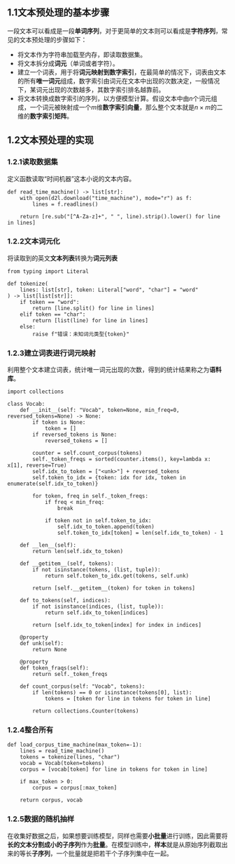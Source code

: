 ## 1.1文本预处理的基本步骤
  一段文本可以看成是一段**单词序列**，对于更简单的文本则可以看成是**字符序列**，常见的文本预处理的步骤如下：
- 将文本作为字符串加载至内存，即读取数据集。
- 将文本拆分成**词元**（单词或者字符）。
- 建立一个词表，用于将**词元映射到数字索引**，在最简单的情况下，词表由文本的所有**唯一词元**组成，数字索引由词元在文本中出现的次数决定，一般情况下，某词元出现的次数越多，其数字索引排名越靠前。
- 将文本转换成数字索引的序列，以方便模型计算。假设文本中由$n$个词元组成，一个词元被映射成一个$m$维**数字索引向量**，那么整个文本就是$n\times m$的二维的**数字索引矩阵**。
## 1.2文本预处理的实现
### 1.2.1读取数据集
定义函数读取“时间机器”这本小说的文本内容。
```
def read_time_machine() -> list[str]:
    with open(d2l.download("time_machine"), mode="r") as f:
        lines = f.readlines()

    return [re.sub("[^A-Za-z]+", " ", line).strip().lower() for line in lines]
```
### 1.2.2文本词元化
将读取到的英文**文本列表**转换为**词元列表**
```
from typing import Literal

def tokenize(
    lines: list[str], token: Literal["word", "char"] = "word"
) -> list[list[str]]:
    if token == "word":
        return [line.split() for line in lines]
    elif token == "char":
        return [list(line) for line in lines]
    else:
        raise f"错误：未知词元类型{token}"
```
### 1.2.3建立词表进行词元映射
利用整个文本建立词表，统计唯一词元出现的次数，得到的统计结果称之为**语料库**。
```
import collections

class Vocab:
    def __init__(self: "Vocab", token=None, min_freq=0, reversed_tokens=None) -> None:
        if token is None:
            token = []
        if reversed_tokens is None:
            reversed_tokens = []

        counter = self.count_corpus(tokens)
        self._token_freqs = sorted(counter.items(), key=lambda x: x[1], reverse=True)
        self.idx_to_token = ["<unk>"] + reversed_tokens
        self.token_to_idx = {token: idx for idx, token in enumerate(self.idx_to_token)}

        for token, freq in self._token_freqs:
            if freq < min_freq:
                break

            if token not in self.token_to_idx:
                self.idx_to_token.append(token)
                self.token_to_idx[token] = len(self.idx_to_token) - 1

    def __len__(self):
        return len(self.idx_to_token)

    def __getitem__(self, tokens):
        if not isinstance(tokens, (list, tuple)):
            return self.token_to_idx.get(tokens, self.unk)

        return [self.__getitem__(token) for token in tokens]

    def to_tokens(self, indices):
        if not isinstance(indices, (list, tuple)):
            return self.idx_to_token[indices]

        return [self.idx_to_token[index] for index in indices]

    @property
    def unk(self):
        return None

    @property
    def token_fraqs(self):
        return self._token_freqs

    def count_corpus(self: "Vocab", tokens):
        if len(tokens) == 0 or isinstance(tokens[0], list):
            tokens = [token for line in tokens for token in line]

        return collections.Counter(tokens)
```
### 1.2.4整合所有
```
def load_corpus_time_machine(max_token=-1):
    lines = read_time_machine()
    tokens = tokenize(lines, "char")
    vocab = Vocab(token=tokens)
    corpus = [vocab[token] for line in tokens for token in line]

    if max_token > 0:
        corpus = corpus[:max_token]
  
    return corpus, vocab
```
### 1.2.5数据的随机抽样
在收集好数据之后，如果想要训练模型，同样也需要**小批量**进行训练，因此需要将**长的文本分割成小的子序列**作为**批量**。在模型训练中，**样本**就是从原始序列截取出来的等长**子序列**，一个批量就是把若干个子序列集中在一起。